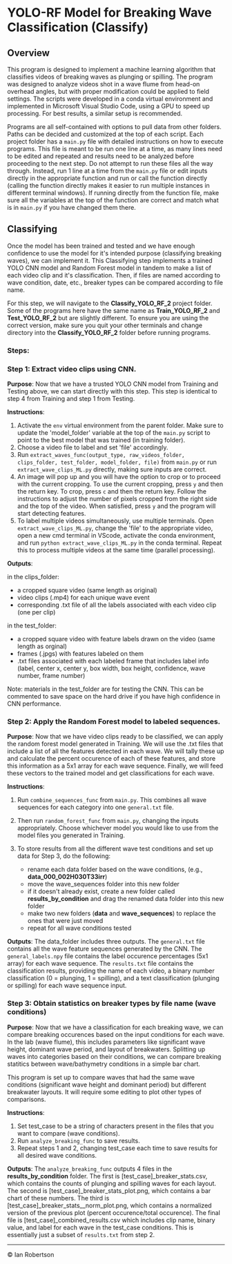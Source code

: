 # YOLO-RF Model for Breaking Wave Classification (Classify)

## Overview

This program is designed to implement a machine learning algorithm that classifies videos of breaking waves as plunging or spilling. The program was designed to analyze videos shot in a wave flume from head-on overhead angles, but with proper modification could be applied to field settings. The scripts were developed in a conda virtual environment and implemented in Microsoft Visual Studio Code, using a GPU to speed up processing. For best results, a similar setup is recommended.

Programs are all self-contained with options to pull data from other folders. Paths can be decided and customized at the top of each script. Each project folder has a `main.py` file with detailed instructions on how to execute programs. This file is meant to be run one line at a time, as many lines need to be edited and repeated and results need to be analyzed before proceeding to the next step. Do not attempt to run these files all the way through. Instead, run 1 line at a time from the `main.py` file or edit inputs directly in the appropriate function and run or call the function directly (calling the function directly makes it easier to run multiple instances in different terminal windows). If running directly from the function file, make sure all the variables at the top of the function are correct and match what is in `main.py` if you have changed them there.

## Classifying
Once the model has been trained and tested and we have enough confidence to use the model for it's intended purpose (classifying breaking waves), we can implement it. This Classifying step implements a trained YOLO CNN model and Random Forest model in tandem to make a list of each video clip and it's classification. Then, if files are named according to wave condition, date, etc., breaker types can be compared according to file name.

For this step, we will navigate to the **Classify_YOLO_RF_2** project folder. Some of the programs here have the same name as **Train_YOLO_RF_2** and **Test_YOLO_RF_2** but are slightly different. To ensure you are using the correct version, make sure you quit your other terminals and change directory into the **Classify_YOLO_RF_2** folder before running programs.

### Steps:

### Step 1: Extract video clips using CNN.
**Purpose**: Now that we have a trusted YOLO CNN model from Training and Testing above, we can start directly with this step. This step is identical to step 4 from Training and step 1 from Testing. 

**Instructions**:
1. Activate the `env` virtual environment from the parent folder. Make sure to update the 'model_folder' variable at the top of the `main.py` script to point to the best model that was trained (in training folder). 
2. Choose a video file to label and set 'file' accordingly.
3. Run `extract_waves_func(output_type, raw_videos_folder, clips_folder, test_folder, model_folder, file)` from `main.py` or run `extract_wave_clips_ML.py` directly, making sure inputs are correct.
4. An image will pop up and you will have the option to crop or to proceed with the current cropping. To use the current cropping, press `y` and then the return key. To crop, press `c` and then the return key. Follow the instructions to adjust the number of pixels cropped from the right side and the top of the video. When satisfied, press `y` and the program will start detecting features.
5. To label multiple videos simultaneously, use multiple terminals. Open `extract_wave_clips_ML.py`, change the 'file' to the appropriate video, open a new cmd terminal in VScode, activate the conda environment, and run `python extract_wave_clips_ML.py` in the conda terminal. Repeat this to process multiple videos at the same time (parallel processing).

**Outputs**:

in the clips_folder:
* a cropped square video (same length as original)
* video clips (.mp4) for each unique wave event
* corresponding .txt file of all the labels associated with each video clip (one per clip)

in the test_folder:
* a cropped square video with feature labels drawn on the video (same length as orginal)
* frames (.jpgs) with features labeled on them
* .txt files associated with each labeled frame that includes label info (label, center x, center y, box width, box height, confidence, wave number, frame number)

Note: materials in the test_folder are for testing the CNN. This can be commented to save space on the hard drive if you have high confidence in CNN performance.

### Step 2: Apply the Random Forest model to labeled sequences.

**Purpose**: Now that we have video clips ready to be classified, we can apply the random forest model generated in Training. We will use the .txt files that include a list of all the features detected in each wave. We will tally these up and calculate the percent occurence of each of these features, and store this information as a 5x1 array for each wave sequence. Finally, we will feed these vectors to the trained model and get classifications for each wave.

**Instructions**:

1. Run `combine_sequences_func` from `main.py`. This combines all wave sequences for each category into one `general.txt` file. 
2. Then run `random_forest_func` from `main.py`, changing the inputs appropriately. Choose whichever model you would like to use from the model files you generated in Training.
3. To store results from all the different wave test conditions and set up data for Step 3, do the following:

    * rename each data folder based on the wave conditions, (e.g., **data_000_002H030T33irr**) 
    * move the wave_sequences folder into this new folder
    * if it doesn't already exist, create a new folder called **results_by_condition** and drag the renamed data folder into this new folder
    * make two new folders (**data** and **wave_sequences**) to replace the ones that were just moved
    * repeat for all wave conditions tested

**Outputs**:
The data_folder includes three outputs. The `general.txt` file contains all the wave feature sequences generated by the CNN. The `general_labels.npy` file contains the label occurence percentages (5x1 array) for each wave sequence. The `results.txt` file contains the classification results, providing the name of each video, a binary number classification (0 = plunging, 1 = spilling), and a text classification (plunging or spilling) for each wave sequence input.

### Step 3: Obtain statistics on breaker types by file name (wave conditions)

**Purpose**: Now that we have a classification for each breaking wave, we can compare breaking occurences based on the input conditions for each wave. In the lab (wave flume), this includes parameters like significant wave height, dominant wave period, and layout of breakwaters. Splitting up waves into categories based on their conditions, we can compare breaking statitics between wave/bathymetry conditions in a simple bar chart.

This program is set up to compare waves that had the same wave conditions (significant wave height and dominant period) but different breakwater layouts. It will require some editing to plot other types of comparisons.

**Instructions**:

1. Set test_case to be a string of characters present in the files that you want to compare (wave conditions).
2. Run `analyze_breaking_func` to save results.
3. Repeat steps 1 and 2, changing test_case each time to save results for all desired wave conditions.

**Outputs**:
The `analyze_breaking_func` outputs 4 files in the **results_by_condition** folder. The first is [test_case]_breaker_stats.csv, which contains the counts of plunging and spilling waves for each layout. The second is [test_case]_breaker_stats_plot.png, which contains a bar chart of these numbers. The third is [test_case]_breaker_stats__norm_plot.png, which contains a normalized version of the previous plot (percent occurence/total occurence). The final file is [test_case]_combined_results.csv which includes clip name, binary value, and label for each wave in the test_case conditions. This is essentially just a subset of `results.txt` from step 2.

- - -
© Ian Robertson
